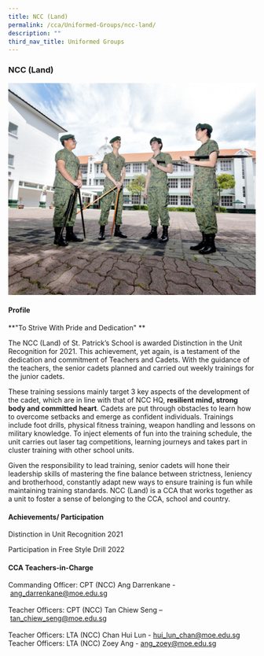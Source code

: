 ```yaml
---
title: NCC (Land)
permalink: /cca/Uniformed-Groups/ncc-land/
description: ""
third_nav_title: Uniformed Groups
---
```

### **NCC (Land)**

![](/images/NCC%20LAND.jpg)

#### **Profile**

**"To Strive With Pride and Dedication"  **

 The NCC (Land) of St. Patrick’s School is awarded Distinction in the Unit Recognition for 2021. This achievement, yet again, is a testament of the dedication and commitment of Teachers and Cadets. With the guidance of the teachers, the senior cadets planned and carried out weekly trainings for the junior cadets.

 These training sessions mainly target 3 key aspects of the development of the cadet, which are in line with that of NCC HQ, **resilient mind, strong body and committed heart**. Cadets are put through obstacles to learn how to overcome setbacks and emerge as confident individuals. Trainings include foot drills, physical fitness training, weapon handling and lessons on military knowledge. To inject elements of fun into the training schedule, the unit carries out laser tag competitions, learning journeys and takes part in cluster training with other school units.
 
 Given the responsibility to lead training, senior cadets will hone their leadership skills of mastering the fine balance between strictness, leniency and brotherhood, constantly adapt new ways to ensure training is fun while maintaining training standards. NCC (Land) is a CCA that works together as a unit to foster a sense of belonging to the CCA, school and country.
 
#### **Achievements/ Participation**


Distinction in Unit Recognition 2021

Participation in Free Style Drill 2022

#### **CCA Teachers-in-Charge**

Commanding Officer: CPT (NCC) Ang Darrenkane - [ang\_darrenkane@moe.edu.sg  
](mailto:ang_darrenkane@moe.edu.sg)<br>
Teacher Officers: CPT (NCC) Tan Chiew Seng – [tan\_chiew\_seng@moe.edu.sg  
](mailto:tan_chiew_seng@moe.edu.sg)<br>
Teacher Officers: LTA (NCC) Chan Hui Lun - [hui\_lun\_chan@moe.edu.sg](mailto:hui_lun_chan@moe.edu.sg) <br>
Teacher Officers: LTA (NCC) Zoey Ang - [ang\_zoey@moe.edu.sg](mailto:ang_zoey@moe.edu.sg)